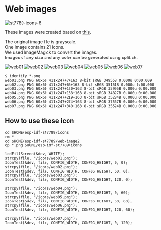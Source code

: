 # Web images

![st7789-icons-6](https://github.com/user-attachments/assets/8441ba3f-472e-4a46-a7d6-edc687bbab01)

These images were created based on [this](https://www.vecteezy.com/vector-art/3706367-set-of-icons-for-business-card-and-information-id-card-business-card-icon-element-in-outline-glyph-and-filled-outline-styles).   

The original image file is grayscale.   
One image contains 21 icons.   
We used ImageMagick to convert the images.   
Images of any size and any color can be generated using split.sh.   

![web01](https://github.com/user-attachments/assets/e7101ecd-b478-4dc8-9dec-bfb4c837027a)
![web02](https://github.com/user-attachments/assets/b72adb85-580c-4d65-87f5-8dd6dc4633b4)
![web03](https://github.com/user-attachments/assets/cfcd12fa-681b-4805-b009-1de46bc561f5)
![web04](https://github.com/user-attachments/assets/9265347e-2825-4908-bfe5-a3653dc36824)
![web05](https://github.com/user-attachments/assets/8bd7ecb0-616a-46d2-b35b-c1cebcfa69d1)
![web06](https://github.com/user-attachments/assets/62e7397e-9572-47b6-9b70-652de9a7ad8e)
![web07](https://github.com/user-attachments/assets/8633cdc9-ab31-49a0-8769-4169f9db4247)

```
$ identify *.png
web01.png PNG 60x60 411x247+7+163 8-bit sRGB 34955B 0.000u 0:00.009
web02.png PNG 60x60 411x247+66+163 8-bit sRGB 35151B 0.000u 0:00.000
web03.png PNG 60x60 411x247+120+163 8-bit sRGB 35995B 0.000u 0:00.000
web04.png PNG 60x60 411x247+168+163 8-bit sRGB 34827B 0.000u 0:00.000
web05.png PNG 60x60 411x247+219+163 8-bit sRGB 35284B 0.000u 0:00.000
web06.png PNG 60x60 411x247+274+163 8-bit sRGB 37567B 0.000u 0:00.000
web07.png PNG 60x60 411x247+340+163 8-bit sRGB 35524B 0.000u 0:00.000
```

## How to use these icon   
```
cd $HOME/esp-idf-st7789/icons
rm *
cd $HOME/esp-idf-st7789/web-image2
cp *.png $HOME/esp-idf-st7789/icons
```


```
lcdFillScreen(&dev, WHITE);
strcpy(file, "/icons/web01.png");
IconTest(&dev, file, CONFIG_WIDTH, CONFIG_HEIGHT, 0, 0);
strcpy(file, "/icons/web02.png");
IconTest(&dev, file, CONFIG_WIDTH, CONFIG_HEIGHT, 60, 0);
strcpy(file, "/icons/web03.png");
IconTest(&dev, file, CONFIG_WIDTH, CONFIG_HEIGHT, 120, 0);

strcpy(file, "/icons/web04.png");
IconTest(&dev, file, CONFIG_WIDTH, CONFIG_HEIGHT, 0, 60);
strcpy(file, "/icons/web05.png");
IconTest(&dev, file, CONFIG_WIDTH, CONFIG_HEIGHT, 60, 60);
strcpy(file, "/icons/web06.png");
IconTest(&dev, file, CONFIG_WIDTH, CONFIG_HEIGHT, 120, 60);

strcpy(file, "/icons/web07.png");
IconTest(&dev, file, CONFIG_WIDTH, CONFIG_HEIGHT, 0, 120);
```
